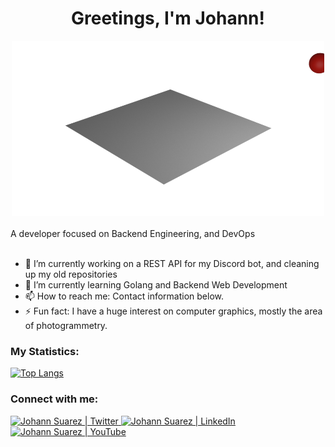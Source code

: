 <div align="center">
  <h1>Greetings, I'm Johann!</h1>
  <img alt="Aurora" src="https://raw.githubusercontent.com/JohannSuarez/JohannSuarez/main/out.webp" width="500" height="280">
</div>

</br>
A developer focused on Backend Engineering, and DevOps

</br>
</br>


* 🔭 I’m currently working on a REST API for my Discord bot, and cleaning up my old repositories
* 🌱 I’m currently learning Golang and Backend Web Development
* 📫 How to reach me: Contact information below.
* ⚡ Fun fact: I have a huge interest on computer graphics, mostly the area of photogrammetry.

### My Statistics:

[![Top Langs](https://github-readme-stats.vercel.app/api/top-langs/?username=JohannSuarez&hide=jupyter%20notebook,html&layout=compact&theme=dark)](https://github.com/anuraghazra/github-readme-stats)



### Connect with me:

  <a href="https://twitter.com/suarez_johann">
  <img alt="Johann Suarez | Twitter" width="21px" src="https://img.icons8.com/color/50/000000/twitter--v2.png" />
  </a>

  <a href="https://www.linkedin.com/in/johann-suarez/">
  <img alt="Johann Suarez | LinkedIn" width="21px" src="https://img.icons8.com/color/30/000000/linkedin-2--v2.png" />
  </a>
  
  <a href="https://www.youtube.com/c/JohannSuarez/">
  <img alt="Johann Suarez | YouTube" width="21px" src="https://img.icons8.com/color/48/000000/youtube--v1.png" />
  </a>
 



<!--
**JohannSuarez/JohannSuarez** is a ✨ _special_ ✨ repository because its `README.md` (this file) appears on your GitHub profile.

Here are some ideas to get you started:


-->


